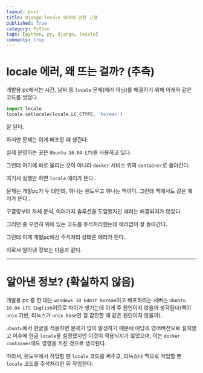 ```yaml
---
layout: post
title: Django locale 에러에 관한 고찰
published: True
category: Python
tags: [python, py, django, locale]
comments: true
---
```


# locale 에러, 왜 뜨는 걸까? (추측)

개발용 pc에서는 시간, 날짜 등 `locale` 문제(에러 아님)를 해결하기 위해 아래와 같은 코드를 썻었다.

```py
import locale
locale.setlocale(locale.LC_CTYPE, 'korean')
```

잘 된다.

하지만 문제는 이게 배포할 때 생긴다.

실제 운영하는 곳은 `Ubuntu 16.04 LTS`을 사용하고 있다.

그런데 여기에 바로 올리는 것이 아니라 `docker` 서비스 위의 `container`로 돌아간다.

여기서 실행만 하면 `locale` 에러가 뜬다..

문제는 개발pc가 두 대인데, 하나는 윈도우고 하나는 맥이다. 그런데 맥에서도 같은 에러가 뜬다..

구글링부터 자체 분석, 여러가지 솔루션을 도입했지만 에러는 해결되지가 않았다.

그러던 중 우연히 위에 있는 코드를 주석처리했는데 에러없이 잘 돌아간다..

그런데 이게 개발pc에선 주석처리 상태론 에러가 뜬다..

이로서 알아낸 정보는 다음과 같다.


-----

# 알아낸 정보? (확실하지 않음)

개발용 pc 중 한 대는 `windows 10 64bit korean`이고 배포하려는 서버는 `Ubuntu 16.04 LTS English`이므로 차이가 생기는데 이게 주 원인이지 않을까 생각된다(맥이 `unix` 기반, 리눅스가 `unix base`인 걸 감안할 때 같은 원인이지 않을까).

`ubuntu`에서 한글을 적용하면 문제가 많이 발생하기 때문에 애당초 영어버전으로 설치했고 이후에 한글 `locale`을 설정했지만 이것이 적용되지가 않았으며, 이는 `docker container`에도 영향을 끼친 것으로 생각된다.

따라서, 윈도우에서 작업할 땐 `locale` 코드를 써주고, 리눅스나 맥으로 작업할 땐 `locale` 코드를 주석처리한 뒤 작업한다.